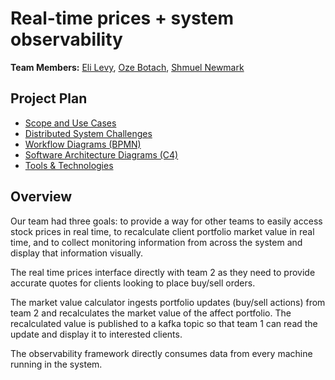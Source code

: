 # Real-time prices + system observability

**Team Members:** [Eli Levy](mailto:emlevy1@mail.yu.edu), [Oze Botach](mailto:oze@obotach.com), [Shmuel Newmark](mailto:snewmark@mail.yu.edu)

## Project Plan

- [Scope and Use Cases](scope.md)
- [Distributed System Challenges](challenges.md)
- [Workflow Diagrams (BPMN)](workflow.md)
- [Software Architecture Diagrams (C4)](architecture.md)
- [Tools & Technologies](technologies.md)

## Overview

Our team had three goals: to provide a way for other teams to easily access stock prices in real time, to recalculate client portfolio market value in real time, and to collect monitoring information from across the system and display that information visually. 

The real time prices interface directly with team 2 as they need to provide accurate quotes for clients looking to place buy/sell orders. 

The market value calculator ingests portfolio updates (buy/sell actions) from team 2 and recalculates the market value of the affect portfolio. The recalculated value is published to a kafka topic so that team 1 can read the update and display it to interested clients.

The observability framework directly consumes data from every machine running in the system. 
